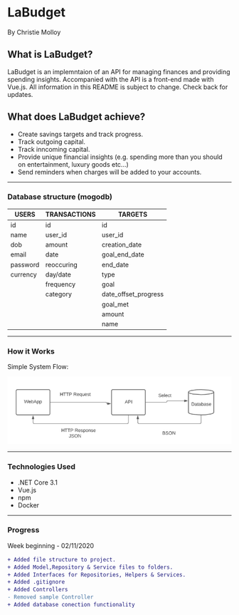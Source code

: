 # LaBudget 
By Christie Molloy

## What is LaBudget?
LaBudget is an implemntaion of an API for managing finances and providing spending insights. Accompanied with the API is a front-end made with Vue.js.
All information in this README is subject to change. Check back for updates.

## What does LaBudget achieve?
- Create savings targets and track progress.
- Track outgoing capital.
- Track inncoming capital.
- Provide unique financial insights (e.g. spending more than you should on entertainment, luxury goods etc...)
- Send reminders when charges will be added to your accounts.

***
### Database structure (mogodb)
| USERS    | TRANSACTIONS | TARGETS                |
|----------|--------------|------------------------|
| id       | id           | id                     |
| name     | user\_id     | user\_id               |
| dob      | amount       | creation\_date         |
| email    | date         | goal\_end\_date        |
| password | reoccuring   | end\_date              |
| currency | day/date     | type                   |
|          | frequency    | goal                   |
|          | category     | date\_offset\_progress |
|          |              | goal\_met              |
|          |              | amount                 |
|          |              | name                   |

***
### How it Works

Simple System Flow:

![Application Flow](https://github.com/TheStarryNight1889/budget/blob/main/md_images/Capture.PNG "sample post flow")

***
### Technologies Used

+ .NET Core 3.1
+ Vue.js
+ npm
+ Docker

***
### Progress
Week beginning - 02/11/2020
```diff
+ Added file structure to project.
+ Added Model,Repository & Service files to folders.
+ Added Interfaces for Repositories, Helpers & Services.
+ Added .gitignore
+ Added Controllers
- Removed sample Controller
+ Added database conection functionality
```
